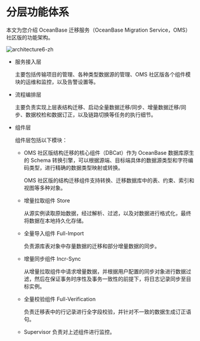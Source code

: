 # 分层功能体系

本文为您介绍 OceanBase 迁移服务（OceanBase Migration Service，OMS）社区版的功能架构。

![architecture6-zh](https://obbusiness-private.oss-cn-shanghai.aliyuncs.com/doc/img/oms/oms-enterprise/architecture6-zh.png)

* 服务接入层

  主要包括传输项目的管理、各种类型数据源的管理、OMS 社区版各个组件模块的运维和监控，以及告警设置等。
  
* 流程编排层

  主要负责实现上层表结构迁移、启动全量数据迁移/同步、增量数据迁移/同步、数据校检和数据订正，以及链路切换等任务的执行细节。
  
* 组件层

  组件层包括以下模块：

  * OMS 社区版结构迁移的核心组件（DBCat）作为 OceanBase 数据库原生的 Schema 转换引擎，可以根据源端、目标端具体的数据源类型和字符编码类型，进行精确的数据类型映射或转换。

    OMS 社区版的结构迁移组件支持转换、迁移数据库中的表、约束、索引和视图等多种对象。

  * 增量拉取组件 Store
  
    从源实例读取原始数据，经过解析、过滤，以及对数据进行格式化，最终将数据在本地持久化存储。

  * 全量导入组件 Full-Import
  
    负责源库表对象中存量数据的迁移和部分增量数据的同步。

  * 增量同步组件 Incr-Sync
  
    从增量拉取组件中请求增量数据，并根据用户配置的同步对象进行数据过滤，然后在保证事务时序性及事务一致性的前提下，将日志记录同步至目标实例。

  * 全量校验组件 Full-Verification
  
    负责迁移表中的行记录进行全字段校验，并针对不一致的数据生成订正语句。

  * Supervisor 负责对上述组件进行监控。
